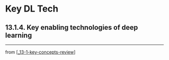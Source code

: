 # Key DL Tech

## 13.1.4. Key enabling technologies of deep learning

---
from [[_13-1-key-concepts-review]]

[//begin]: # "Autogenerated link references for markdown compatibility"
[_13-1-key-concepts-review]: _13-1-key-concepts-review.md "Key Concepts"
[//end]: # "Autogenerated link references"